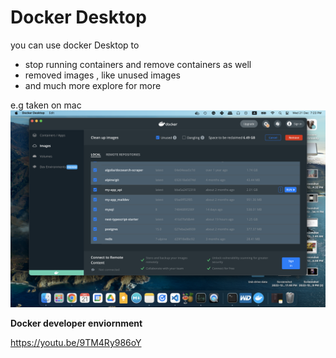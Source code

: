 # Docker Desktop

you can use docker Desktop
to

- stop running containers and remove containers as well
- removed images , like unused images
- and much more explore for more

e.g taken on mac
![dd](./images/image37.png)

**Docker developer enviornment**

https://youtu.be/9TM4Ry986oY
